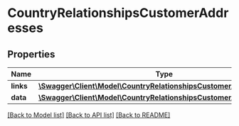 # CountryRelationshipsCustomerAddresses

## Properties
Name | Type | Description | Notes
------------ | ------------- | ------------- | -------------
**links** | [**\Swagger\Client\Model\CountryRelationshipsCustomerAddressesLinks**](CountryRelationshipsCustomerAddressesLinks.md) |  | [optional] 
**data** | [**\Swagger\Client\Model\CountryRelationshipsCustomerAddressesData[]**](CountryRelationshipsCustomerAddressesData.md) |  | [optional] 

[[Back to Model list]](../../README.md#documentation-for-models) [[Back to API list]](../../README.md#documentation-for-api-endpoints) [[Back to README]](../../README.md)

